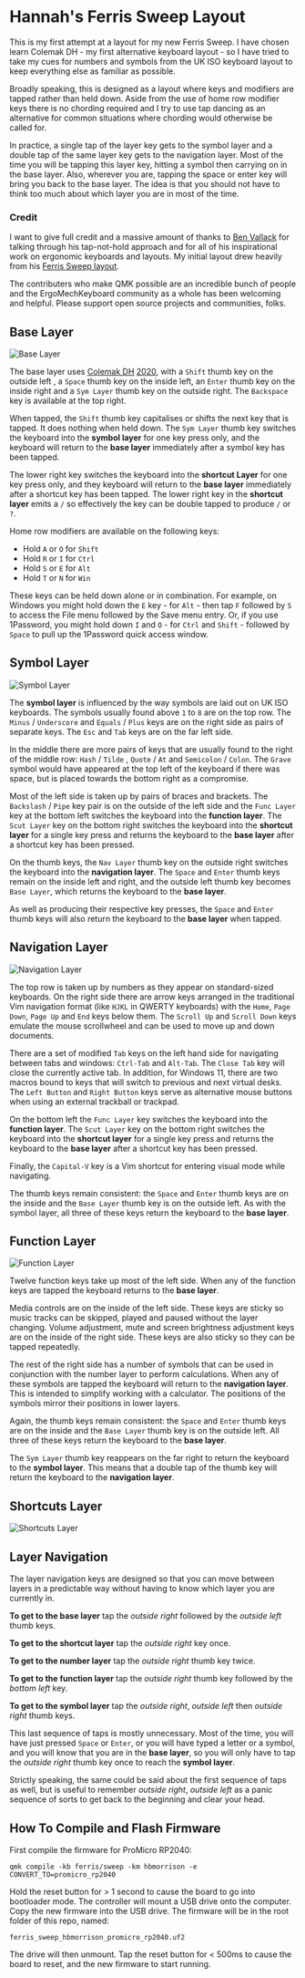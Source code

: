 # Hannah's Ferris Sweep Layout

This is my first attempt at a layout for my new Ferris Sweep. I have chosen
learn Colemak DH - my first alternative keyboard layout - so I have tried to
take my cues for numbers and symbols from the UK ISO keyboard layout to keep
everything else as familiar as possible.

Broadly speaking, this is designed as a layout where keys and modifiers are
tapped rather than held down. Aside from the use of home row modifier keys there
is no chording required and I try to use tap dancing as an alternative for
common situations where chording would otherwise be called for.

In practice, a single tap of the layer key gets to the symbol layer and a double
tap of the same layer key gets to the navigation layer. Most of the time you
will be tapping this layer key, hitting a symbol then carrying on in the base
layer. Also, wherever you are, tapping the space or enter key will bring you
back to the base layer. The idea is that you should not have to think too much
about which layer you are in most of the time.

### Credit

I want to give full credit and a massive amount of thanks to [Ben
Vallack](https://www.youtube.com/benvallack) for talking through his
tap-not-hold approach and for all of his inspirational work on ergonomic
keyboards and layouts. My initial layout drew heavily from his [Ferris Sweep
layout](https://github.com/benvallack/34-QMK-Ferris-Sweep).

The contributers who make QMK possible are an incredible bunch of people and the
ErgoMechKeyboard community as a whole has been welcoming and helpful. Please
support open source projects and communities, folks.

## Base Layer

![Base Layer](https://i.imgur.com/qJhu5fu.png)

The base layer uses [Colemak DH](https://colemakmods.github.io/mod-dh/)
[2020](https://forum.colemak.com/topic/2638-announcement-a-change-to-colemakdh/),
with a `Shift` thumb key on the outside left , a `Space` thumb key on the inside
left, an `Enter` thumb key on the inside right and a `Sym Layer` thumb key on
the outside right. The `Backspace` key is available at the top right.

When tapped, the `Shift` thumb key capitalises or shifts the next key that is
tapped. It does nothing when held down. The `Sym Layer` thumb key switches the
keyboard into the **symbol layer** for one key press only, and the keyboard will
return to the **base layer** immediately after a symbol key has been tapped.

The lower right key switches the keyboard into the **shortcut Layer** for one
key press only, and they keyboard will return to the **base layer** immediately
after a shortcut key has been tapped. The lower right key in the **shortcut
layer** emits a `/` so effectively the key can be double tapped to produce `/`
or `?`.

Home row modifiers are available on the following keys:

* Hold `A` or `O` for `Shift`
* Hold `R` or `I` for `Ctrl`
* Hold `S` or `E` for `Alt`
* Hold `T` or `N` for `Win`

These keys can be held down alone or in combination. For example, on Windows you
might hold down the `E` key - for `Alt` - then tap `F` followed by `S` to access
the File menu followed by the Save menu entry. Or, if you use 1Password, you
might hold down `I` and `O` - for `Ctrl` and `Shift` - followed by `Space` to
pull up the 1Password quick access window.

## Symbol Layer

![Symbol Layer](https://i.imgur.com/UqK0lqv.png)

The **symbol layer** is influenced by the way symbols are laid out on UK ISO
keyboards. The symbols usually found above `1` to `8` are on the top row. The
`Minus` / `Underscore` and `Equals` / `Plus` keys are on the right side as pairs
of separate keys. The `Esc` and `Tab` keys are on the far left side.

In the middle there are more pairs of keys that are usually found to the right
of the middle row: `Hash` / `Tilde` , `Quote` / `At`  and `Semicolon` / `Colon`.
The `Grave` symbol would have appeared at the top left of the keyboard if there
was space, but is placed towards the bottom right as a compromise.

Most of the left side is taken up by pairs of braces and brackets. The
`Backslash` / `Pipe` key pair is on the outside of the left side and the `Func
Layer` key at the bottom left switches the keyboard into the **function layer**.
The `Scut Layer` key on the bottom right switches the keyboard into the
**shortcut layer** for a single key press and returns the keyboard to the **base
layer** after a shortcut key has been pressed.

On the thumb keys, the `Nav Layer` thumb key on the outside right switches the
keyboard into the **navigation layer**. The `Space` and `Enter` thumb keys
remain on the inside left and right, and the outside left thumb key becomes
`Base Layer`, which returns the keyboard to the **base layer**.

As well as producing their respective key presses, the `Space` and `Enter` thumb
keys will also return the keyboard to the **base layer** when tapped.

## Navigation Layer

![Navigation Layer](https://i.imgur.com/mZIgRa2.png)

The top row is taken up by numbers as they appear on standard-sized keyboards.
On the right side there are arrow keys arranged in the traditional Vim
navigation format (like `HJKL` in QWERTY keyboards) with the `Home`, `Page
Down`, `Page Up` and `End` keys below them. The `Scroll Up` and `Scroll Down`
keys emulate the mouse scrollwheel and can be used to move up and down
documents.

There are a set of modified `Tab` keys on the left hand side for navigating
between tabs and windows: `Ctrl-Tab` and `Alt-Tab`. The `Close Tab` key will
close the currently active tab. In addition, for Windows 11, there are two
macros bound to keys that will switch to previous and next virtual desks. The
`Left Button` and `Right Button` keys serve as alternative mouse buttons when
using an external trackball or trackpad.

On the bottom left the `Func Layer` key switches the keyboard into the
**function layer**. The `Scut Layer` key on the bottom right switches the
keyboard into the **shortcut layer** for a single key press and returns the
keyboard to the **base layer** after a shortcut key has been pressed.

Finally, the `Capital-V` key is a Vim shortcut for entering visual mode while
navigating.

The thumb keys remain consistent: the `Space` and `Enter` thumb keys are on the
inside and the `Base Layer` thumb key is on the outside left. As with the symbol
layer, all three of these keys return the keyboard to the **base layer**.

## Function Layer

![Function Layer](https://i.imgur.com/RN0ej4P.png)

Twelve function keys take up most of the left side. When any of the function
keys are tapped the keyboard returns to the **base layer**.

Media controls are on the inside of the left side. These keys are sticky so
music tracks can be skipped, played and paused without the layer changing.
Volume adjustment, mute and screen brightness adjustment keys are on the inside
of the right side. These keys are also sticky so they can be tapped repeatedly.

The rest of the right side has a number of symbols that can be used in
conjunction with the number layer to perform calculations. When any of these
symbols are tapped the keyboard will return to the **navigation layer**. This is
intended to simplify working with a calculator. The positions of the symbols
mirror their positions in lower layers.

Again, the thumb keys remain consistent: the `Space` and `Enter` thumb keys are
on the inside and the `Base Layer` thumb key is on the outside left. All three
of these keys return the keyboard to the **base layer**.

The `Sym Layer` thumb key reappears on the far right to return the keyboard to
the **symbol layer**. This means that a double tap of the thumb key will return
the keyboard to the **navigation layer**.

## Shortcuts Layer

![Shortcuts Layer](https://i.imgur.com/GvyCGRD.png)

## Layer Navigation

The layer navigation keys are designed so that you can move between layers in a
predictable way without having to know which layer you are currently in.

**To get to the base layer** tap the *outside right* followed by the *outside
left* thumb keys.

**To get to the shortcut layer** tap the *outside right* key once.

**To get to the number layer** tap the *outside right* thumb key twice.

**To get to the function layer** tap the *outside right* thumb key followed by
the *bottom left* key.

**To get to the symbol layer** tap the *outside right*, *outside left* then
*outside right* thumb keys.

This last sequence of taps is mostly unnecessary. Most of the time, you will
have just pressed `Space` or `Enter`, or you will have typed a letter or a
symbol, and you will know that you are in the **base layer**, so you will only
have to tap the *outside right* thumb key once to reach the **symbol layer**.

Strictly speaking, the same could be said about the first sequence of taps as
well, but is useful to remember *outside right*, *outside left* as a panic
sequence of sorts to get back to the beginning and clear your head.

##  How To Compile and Flash Firmware

First compile the firmware for ProMicro RP2040:

```shell
qmk compile -kb ferris/sweep -km hbmorrison -e CONVERT_TO=promicro_rp2040
```

Hold the reset button for > 1 second to cause the board to go into bootloader
mode. The controller will mount a USB drive onto the computer. Copy the new
firmware into the USB drive. The firmware will be in the root folder of this
repo, named:

```
ferris_sweep_hbmorrison_promicro_rp2040.uf2
```

The drive will then unmount. Tap the reset button for < 500ms to cause the
board to reset, and the new firmware to start running.
